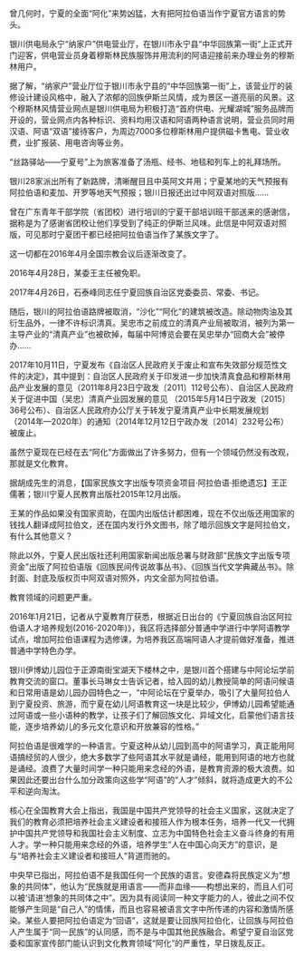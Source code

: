 曾几何时，宁夏的全面“阿化”来势凶猛，大有把阿拉伯语当作宁夏官方语言的势头。

银川供电局永宁“纳家户”供电营业厅，在银川市永宁县“中华回族第一街”上正式开门迎客，供电营业员身着穆斯林民族服饰并用流利的阿语迎接前来办理业务的穆斯林用户。

据了解，“纳家户”营业厅位于银川市永宁县的“中华回族第一街”上，该营业厅的装修设计建设风格中，融入了浓郁的回族伊斯兰风情，成为景区一道亮丽的风景。这个穆斯林风情营业网点是银川供电局为积极打造“首府供电、光耀湖城”服务品牌而开设的，营业网点内各种标识、资料均用汉语和阿语两种语言说明，营业员同时用汉语、阿语“双语”接待客户，为周边7000多位穆斯林用户提供磁卡售电、营业收费，业扩报装、用电咨询等业务。

“丝路驿站——宁夏号”上为旅客准备了汤瓶、经书、地毯和列车上的礼拜场所。

银川28家派出所有了新路牌，清晰醒目且中英阿文并用；宁夏某地的天气预报有阿拉伯语和麦加、开罗等地天气预报；银川日报还出过中阿双语对照版......

曾在广东青年干部学院（省团校）进行培训的宁夏干部培训班干部送来的感谢信，据称是为了感谢省团校让他们享受到了纯正的伊斯兰风味。此信是中阿双语对照版，可见那时宁夏团干都已经把阿拉伯语当作了某族文字了。

这一切都在2016年4月全国宗教会议后逐渐改变了。

2016年4月28日，某委王主任被免职。

2017年4月26日，石泰峰同志任宁夏回族自治区党委委员、常委、书记。

随后，银川的阿拉伯语路牌被取消，“沙化”“阿化”的建筑被改造。除动物肉油及其衍生品外，一律不许标识清真。吴忠市之前成立的清真产业局被取消，被列为第一主导产业的“清真产业”也被砍掉，每届中阿博览会要在吴忠举办“回商大会”被停办......

2017年10月11日，宁夏发布《自治区人民政府关于废止和宣布失效部分规范性文件的决定》，其中提到：自治区人民政府关于印发进一步加快清真食品和穆斯林用品产业发展的意见（2011年8月23日宁政发〔2011〕112号公布）、自治区人民政府关于促进中国（吴忠）清真产业园发展的意见 （2015年5月14日宁政发〔2015〕36号公布）、自治区人民政府办公厅关于转发宁夏清真产业中长期发展规划（2014年—2020年）的通知（2014年12月12日宁政办发〔2014〕232号公布）被废止。

虽然宁夏现在已经在去“阿化”方面做出了许多努力，但有一个领域仍然没有改观，那就是文化教育。

据胡成先生的消息，【国家民族文字出版专项资金项目‧阿拉伯语‧拒绝遗忘】王正儒著；银川宁夏人民教育出版社2015年12月出版。

王某的作品如果没有国家资助，在国内出版估计都困难，现在不仅出版还用国家的钱找人翻译成阿拉伯文，还在国内发行外文图书，除了暗示回族文字是阿拉伯文，有什么其他意义？

除此以外，宁夏人民出版社还利用国家新闻出版总署与财政部“民族文字出版专项资金”出版了阿拉伯语版《回族民间传说故事丛书》、《回族当代文学典藏丛书》。除封面、封底及版权页中阿双语对照外，内文全部为阿拉伯语。

教育领域的问题更严重。

2016年1月21日，记者从宁夏教育厅获悉，根据近日出台的《宁夏回族自治区阿拉伯语人才培养规划(2016-2020年)》，我区将选择部分普通中学进行中学阿语教学试点，增加阿拉伯语课程为选修课，为培养我区高端阿语人才提前做好准备，推进普通中学特色办学。

银川伊博幼儿园位于正源南街宝湖天下楼林之中，是银川首个搭建与中阿论坛学前教育交流的窗口。董事长马琳女士告诉记者，给入园的幼儿教授简单的阿语问候语和日常用语是幼儿园办园特色之一，“中阿论坛在宁夏举办，吸引了大量阿拉伯人到宁夏投资、旅游，而宁夏在幼儿阿语教育这一块是比较少，伊博幼儿园希望能通过阿语或一些小语种的教学，让孩子们了解回族文化、异域文化，启蒙他们语言技能，逐步培养幼儿的多元文化意识和开放兼容的性格。”

阿拉伯语是很难学的一种语言。宁夏这种从幼儿园到高中的阿语学习，真正能用阿语搞经贸的人很少，绝大多数学了些阿语其水平就是诵经，能用到阿语的地方也就是诵经。浪费了大量时间学一种只能用来念经的外语，是教育资源的极大浪费。如果因此还要出台什么加分政策向这些学“阿语”的“人才”倾斜，就将造成更大的不公平和逆向淘汰。

核心在全国教育大会上指出，我国是中国共产党领导的社会主义国家，这就决定了我们的教育必须把培养社会主义建设者和接班人作为根本任务，培养一代又一代拥护中国共产党领导和我国社会主义制度、立志为中国特色社会主义奋斗终身的有用人才。学一种只能用来念经的外语，培养学生“人在中国心向天方”的意识，是与“培养社会主义建设者和接班人”背道而驰的。

中央早已指出，阿拉伯语不是我国任何一个民族的语言。安德森将民族定义为“想象的共同体”，他认为“民族就是用语言——而非血缘——构想出来的，而且人们可以被‘请进’想象的共同体之中”。因为具有阅读同一种文字能力的人，彼此之间不仅能够产生同是“自己人”的情愫，而且也容易被语言文字中所传递的内容和激情所感染。某些人要把阿拉伯语定为“回语”，这就是要让回族阿拉伯化，让回族与阿拉伯人产生属于“同一民族”的认同感，而不是与中国其他民族融合。希望宁夏自治区党委和国家宣传部门能认识到文化教育领域“阿化”的严重性，早日拨乱反正。















